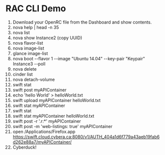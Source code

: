 # RAC CLI Demo

  1. Download your OpenRC file from the Dashboard and show contents.
  2. nova help | head -n 35
  3. nova list
  4. nova show Instance2 (copy UUID)
  5. nova flavor-list
  6. nova image-list
  7. glance image-list
  8. nova boot --flavor 1 --image "Ubuntu 14.04" --key-pair "Keypair" Instance3 --poll
  9. nova delete <UUID>
 10. cinder list
 11. nova detach-volume
 12. swift stat
 13. swift post myAPIContainer
 14. echo 'hello World' > helloWorld.txt
 15. swift upload myAPIContainer helloWorld.txt
 16. swift stat myAPIContainer
 17. swift stat
 18. swift stat myAPIContainer helloWorld.txt
 19. swift post -r '.r:*' myAPIContainer
 20. swift post -m 'web-listings: true' myAPIContainer
 21. open /Applications/Firefox.app https://swift.cloud.cybera.ca:8080/v1/AUTH_404a1d6f779a43aeb19fab6d262e88a7/myAPIContainer/
 22. Cyberduck!
